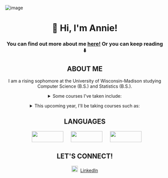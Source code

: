 ![image](https://github.com/anniez432/anniez432/assets/49576316/c6a1e458-0a73-47b1-b6a3-63b051d903ed)

<h1 align="center">👋 Hi, I'm Annie!</h1>
<h3 align="center"> You can find out more about me <a href="https://anniez432.github.io/my-website/" target="_blank">here!</a> Or you can keep reading ⬇️</h3>

<h2 align="center" id="About-Me">ABOUT ME</h2>
<p align="center"> I am a rising sophomore at the University of Wisconsin-Madison studying Computer Science (B.S.) and Statistics (B.S.). 
  <details align="center">
    <summary>Some courses I've taken include:<br></summary>
💻 CS200: Programming I<br>
💻 CS300: Intro. to Object-Oriented Programming<br>
🔢 MATH340: Linear Algebra<br>
🔢 MATH240: Discrete Mathematics<br>
</p>
    
  </details>
<p align="center">
  <details align="center">
<summary>This upcoming year, I'll be taking courses such as:<br></summary>
💻 CS400: Advanced Data Structures & Software Engineering<br>
💻 CS368: Python for Java Programmers<br>
💻 CS252: Intro. to Computer Engineering<br>
🔢 STAT240: Data Modeling I<br>
👩‍🔬 CHEM345: Organic Chemistry II<br>
</p>
</details>

<h2 align="center">LANGUAGES</h2>

<p align="center">&nbsp;&nbsp;&nbsp;<img src="https://img.shields.io/badge/java-%23ED8B00.svg?style=for-the-badge&logo=openjdk&logoColor=white" height=35px width=100px></img>
&nbsp;&nbsp;&nbsp;&nbsp;
<img src="https://img.shields.io/badge/html5-%23ED8B00.svg?style=for-the-badge&logo=openjdk&logoColor=white&color=orange" height=35px width=100px></img>
&nbsp;&nbsp;&nbsp;&nbsp;
<img src="https://img.shields.io/badge/css3-%23ED8B00.svg?style=for-the-badge&logo=openjdk&logoColor=white&color=blue" height=35px width=100px></img>
</p>

<h2 align="center">LET'S CONNECT!</h2>
<p align="center">
<img src="https://upload.wikimedia.org/wikipedia/commons/thumb/c/ca/LinkedIn_logo_initials.png/240px-LinkedIn_logo_initials.png" height=20px width=20px ></img>&nbsp;
<a href="https://www.linkedin.com/in/-annie-zhao">LinkedIn</a>
</p>

<!--
## 🌐 Socials:
[![LinkedIn](https://img.shields.io/badge/LinkedIn-%230077B5.svg?logo=linkedin&logoColor=white)](https://linkedin.com/in/-annie-zhao) 

# 💻 Tech Stack:
![Java](https://img.shields.io/badge/java-%23ED8B00.svg?style=for-the-badge&logo=openjdk&logoColor=white)
# 📊 GitHub Stats:
![](https://github-readme-stats.vercel.app/api?username=anniez432&theme=dark&hide_border=false&include_all_commits=true&count_private=false)<br/>
![](https://github-readme-streak-stats.herokuapp.com/?user=anniez432&theme=dark&hide_border=false)<br/>
![](https://github-readme-stats.vercel.app/api/top-langs/?username=anniez432&theme=dark&hide_border=false&include_all_commits=true&count_private=false&layout=compact)
-->

<!-- Proudly created with GPRM ( https://gprm.itsvg.in ) -->
<!--
**anniez432/anniez432** is a ✨ _special_ ✨ repository because its `README.md` (this file) appears on your GitHub profile.

Here are some ideas to get you started:

- 🔭 I’m currently working on ...
- 🌱 I’m currently learning ...
- 👯 I’m looking to collaborate on ...
- 🤔 I’m looking for help with ...
- 💬 Ask me about ...
- 📫 How to reach me: ...
- 😄 Pronouns: ...
- ⚡ Fun fact: ...
-->
